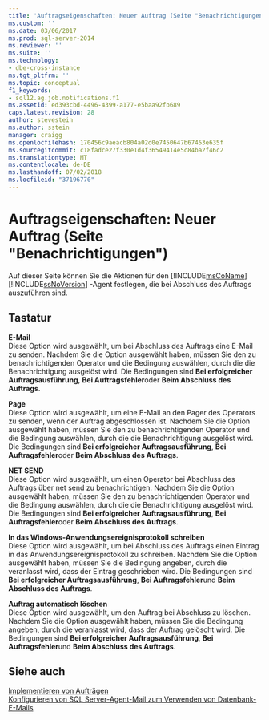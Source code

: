 ```yaml
---
title: 'Auftragseigenschaften: Neuer Auftrag (Seite "Benachrichtigungen") | Microsoft-Dokumentation'
ms.custom: ''
ms.date: 03/06/2017
ms.prod: sql-server-2014
ms.reviewer: ''
ms.suite: ''
ms.technology:
- dbe-cross-instance
ms.tgt_pltfrm: ''
ms.topic: conceptual
f1_keywords:
- sql12.ag.job.notifications.f1
ms.assetid: ed393cbd-4496-4399-a177-e5baa92fb689
caps.latest.revision: 28
author: stevestein
ms.author: sstein
manager: craigg
ms.openlocfilehash: 170456c9aeacb804a02d0e7450647b67453e635f
ms.sourcegitcommit: c18fadce27f330e1d4f36549414e5c84ba2f46c2
ms.translationtype: MT
ms.contentlocale: de-DE
ms.lasthandoff: 07/02/2018
ms.locfileid: "37196770"
---
```

# <a name="job-properties-new-job-notifications-page"></a>Auftragseigenschaften: Neuer Auftrag (Seite "Benachrichtigungen")
  Auf dieser Seite können Sie die Aktionen für den [!INCLUDE[msCoName](../../includes/msconame-md.md)] [!INCLUDE[ssNoVersion](../../includes/ssnoversion-md.md)] -Agent festlegen, die bei Abschluss des Auftrags auszuführen sind.  
  
## <a name="options"></a>Tastatur  
 **E-Mail**  
 Diese Option wird ausgewählt, um bei Abschluss des Auftrags eine E-Mail zu senden. Nachdem Sie die Option ausgewählt haben, müssen Sie den zu benachrichtigenden Operator und die Bedingung auswählen, durch die die Benachrichtigung ausgelöst wird. Die Bedingungen sind **Bei erfolgreicher Auftragsausführung**, **Bei Auftragsfehler**oder **Beim Abschluss des Auftrags**.  
  
 **Page**  
 Diese Option wird ausgewählt, um eine E-Mail an den Pager des Operators zu senden, wenn der Auftrag abgeschlossen ist. Nachdem Sie die Option ausgewählt haben, müssen Sie den zu benachrichtigenden Operator und die Bedingung auswählen, durch die die Benachrichtigung ausgelöst wird. Die Bedingungen sind **Bei erfolgreicher Auftragsausführung**, **Bei Auftragsfehler**oder **Beim Abschluss des Auftrags**.  
  
 **NET SEND**  
 Diese Option wird ausgewählt, um einen Operator bei Abschluss des Auftrags über net send zu benachrichtigen. Nachdem Sie die Option ausgewählt haben, müssen Sie den zu benachrichtigenden Operator und die Bedingung auswählen, durch die die Benachrichtigung ausgelöst wird. Die Bedingungen sind **Bei erfolgreicher Auftragsausführung**, **Bei Auftragsfehler**oder **Beim Abschluss des Auftrags**.  
  
 **In das Windows-Anwendungsereignisprotokoll schreiben**  
 Diese Option wird ausgewählt, um bei Abschluss des Auftrags einen Eintrag in das Anwendungsereignisprotokoll zu schreiben. Nachdem Sie die Option ausgewählt haben, müssen Sie die Bedingung angeben, durch die veranlasst wird, dass der Eintrag geschrieben wird. Die Bedingungen sind **Bei erfolgreicher Auftragsausführung**, **Bei Auftragsfehler**und **Beim Abschluss des Auftrags**.  
  
 **Auftrag automatisch löschen**  
 Diese Option wird ausgewählt, um den Auftrag bei Abschluss zu löschen. Nachdem Sie die Option ausgewählt haben, müssen Sie die Bedingung angeben, durch die veranlasst wird, dass der Auftrag gelöscht wird. Die Bedingungen sind **Bei erfolgreicher Auftragsausführung**, **Bei Auftragsfehler**und **Beim Abschluss des Auftrags**.  
  
## <a name="see-also"></a>Siehe auch  
 [Implementieren von Aufträgen](implement-jobs.md)   
 [Konfigurieren von SQL Server-Agent-Mail zum Verwenden von Datenbank-E-Mails](../../relational-databases/database-mail/configure-sql-server-agent-mail-to-use-database-mail.md)  
  
  
